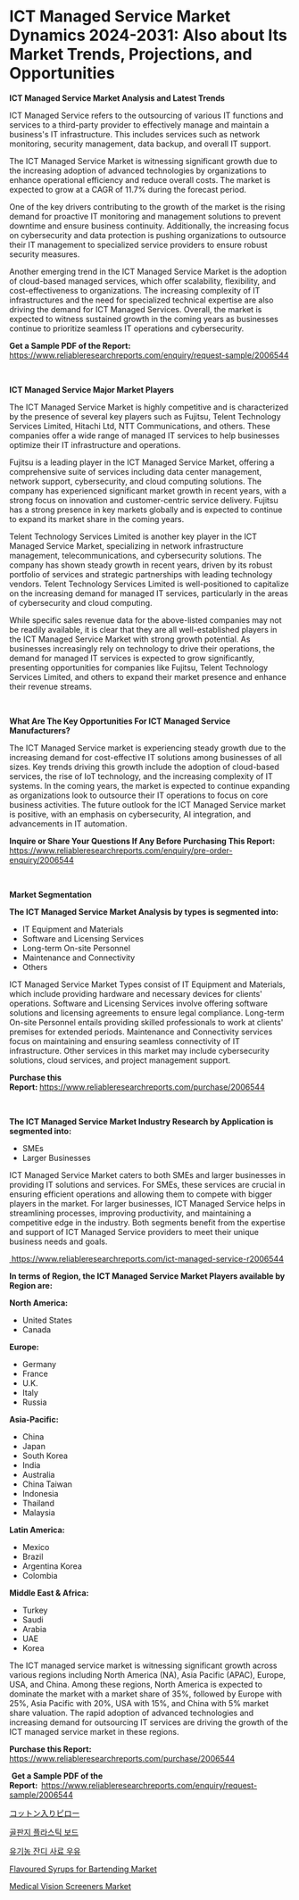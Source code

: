 <p><h1>ICT Managed Service Market Dynamics 2024-2031: Also about Its Market Trends, Projections, and Opportunities</h1></p><p><strong>ICT Managed Service Market Analysis and Latest Trends</strong></p>
<p><p>ICT Managed Service refers to the outsourcing of various IT functions and services to a third-party provider to effectively manage and maintain a business's IT infrastructure. This includes services such as network monitoring, security management, data backup, and overall IT support. </p><p>The ICT Managed Service Market is witnessing significant growth due to the increasing adoption of advanced technologies by organizations to enhance operational efficiency and reduce overall costs. The market is expected to grow at a CAGR of 11.7% during the forecast period. </p><p>One of the key drivers contributing to the growth of the market is the rising demand for proactive IT monitoring and management solutions to prevent downtime and ensure business continuity. Additionally, the increasing focus on cybersecurity and data protection is pushing organizations to outsource their IT management to specialized service providers to ensure robust security measures.</p><p>Another emerging trend in the ICT Managed Service Market is the adoption of cloud-based managed services, which offer scalability, flexibility, and cost-effectiveness to organizations. The increasing complexity of IT infrastructures and the need for specialized technical expertise are also driving the demand for ICT Managed Services. Overall, the market is expected to witness sustained growth in the coming years as businesses continue to prioritize seamless IT operations and cybersecurity.</p></p>
<p><strong>Get a Sample PDF of the Report:&nbsp;</strong> <a href="https://www.reliableresearchreports.com/enquiry/request-sample/2006544">https://www.reliableresearchreports.com/enquiry/request-sample/2006544</a></p>
<p>&nbsp;</p>
<p><strong>ICT Managed Service Major Market Players</strong></p>
<p><p>The ICT Managed Service Market is highly competitive and is characterized by the presence of several key players such as Fujitsu, Telent Technology Services Limited, Hitachi Ltd, NTT Communications, and others. These companies offer a wide range of managed IT services to help businesses optimize their IT infrastructure and operations.</p><p>Fujitsu is a leading player in the ICT Managed Service Market, offering a comprehensive suite of services including data center management, network support, cybersecurity, and cloud computing solutions. The company has experienced significant market growth in recent years, with a strong focus on innovation and customer-centric service delivery. Fujitsu has a strong presence in key markets globally and is expected to continue to expand its market share in the coming years.</p><p>Telent Technology Services Limited is another key player in the ICT Managed Service Market, specializing in network infrastructure management, telecommunications, and cybersecurity solutions. The company has shown steady growth in recent years, driven by its robust portfolio of services and strategic partnerships with leading technology vendors. Telent Technology Services Limited is well-positioned to capitalize on the increasing demand for managed IT services, particularly in the areas of cybersecurity and cloud computing.</p><p>While specific sales revenue data for the above-listed companies may not be readily available, it is clear that they are all well-established players in the ICT Managed Service Market with strong growth potential. As businesses increasingly rely on technology to drive their operations, the demand for managed IT services is expected to grow significantly, presenting opportunities for companies like Fujitsu, Telent Technology Services Limited, and others to expand their market presence and enhance their revenue streams.</p></p>
<p>&nbsp;</p>
<p><strong>What Are The Key Opportunities For ICT Managed Service Manufacturers?</strong></p>
<p><p>The ICT Managed Service market is experiencing steady growth due to the increasing demand for cost-effective IT solutions among businesses of all sizes. Key trends driving this growth include the adoption of cloud-based services, the rise of IoT technology, and the increasing complexity of IT systems. In the coming years, the market is expected to continue expanding as organizations look to outsource their IT operations to focus on core business activities. The future outlook for the ICT Managed Service market is positive, with an emphasis on cybersecurity, AI integration, and advancements in IT automation.</p></p>
<p><strong>Inquire or Share Your Questions If Any Before Purchasing This Report:</strong> <a href="https://www.reliableresearchreports.com/enquiry/pre-order-enquiry/2006544">https://www.reliableresearchreports.com/enquiry/pre-order-enquiry/2006544</a></p>
<p>&nbsp;</p>
<p><strong>Market Segmentation</strong></p>
<p><strong>The ICT Managed Service Market Analysis by types is segmented into:</strong></p>
<p><ul><li>IT Equipment and Materials</li><li>Software and Licensing Services</li><li>Long-term On-site Personnel</li><li>Maintenance and Connectivity</li><li>Others</li></ul></p>
<p><p>ICT Managed Service Market Types consist of IT Equipment and Materials, which include providing hardware and necessary devices for clients' operations. Software and Licensing Services involve offering software solutions and licensing agreements to ensure legal compliance. Long-term On-site Personnel entails providing skilled professionals to work at clients' premises for extended periods. Maintenance and Connectivity services focus on maintaining and ensuring seamless connectivity of IT infrastructure. Other services in this market may include cybersecurity solutions, cloud services, and project management support.</p></p>
<p><strong>Purchase this Report:&nbsp;</strong><a href="https://www.reliableresearchreports.com/purchase/2006544">https://www.reliableresearchreports.com/purchase/2006544</a></p>
<p>&nbsp;</p>
<p><strong>The ICT Managed Service Market Industry Research by Application is segmented into:</strong></p>
<p><ul><li>SMEs</li><li>Larger Businesses</li></ul></p>
<p><p>ICT Managed Service Market caters to both SMEs and larger businesses in providing IT solutions and services. For SMEs, these services are crucial in ensuring efficient operations and allowing them to compete with bigger players in the market. For larger businesses, ICT Managed Service helps in streamlining processes, improving productivity, and maintaining a competitive edge in the industry. Both segments benefit from the expertise and support of ICT Managed Service providers to meet their unique business needs and goals.</p></p>
<p><a href="https://www.reliableresearchreports.com/ict-managed-service-r2006544">&nbsp;https://www.reliableresearchreports.com/ict-managed-service-r2006544</a></p>
<p><strong>In terms of Region, the ICT Managed Service Market Players available by Region are:</strong></p>
<p>
    <p> <strong> North America: </strong>
        <ul>
            <li>United States</li>
            <li>Canada</li>
        </ul>
        </p> 
    <p> <strong> Europe: </strong>
        <ul>
            <li>Germany</li>
            <li>France</li>
            <li>U.K.</li>
            <li>Italy</li>
            <li>Russia</li>
        </ul>
        </p> 
    <p> <strong> Asia-Pacific: </strong>
        <ul>
            <li>China</li>
            <li>Japan</li>
            <li>South Korea</li>
            <li>India</li>
            <li>Australia</li>
            <li>China Taiwan</li>
            <li>Indonesia</li>
            <li>Thailand</li>
            <li>Malaysia</li>
        </ul>
        </p> 
    <p> <strong> Latin America: </strong>
        <ul>
            <li>Mexico</li>
            <li>Brazil</li>
            <li>Argentina Korea</li>
            <li>Colombia</li>
        </ul>
        </p> 
    <p> <strong> Middle East & Africa: </strong>
        <ul>
            <li>Turkey</li>
            <li>Saudi</li>
            <li>Arabia</li>
            <li>UAE</li>
            <li>Korea</li>
        </ul>
    </p>
    </p>
<p><p>The ICT managed service market is witnessing significant growth across various regions including North America (NA), Asia Pacific (APAC), Europe, USA, and China. Among these regions, North America is expected to dominate the market with a market share of 35%, followed by Europe with 25%, Asia Pacific with 20%, USA with 15%, and China with 5% market share valuation. The rapid adoption of advanced technologies and increasing demand for outsourcing IT services are driving the growth of the ICT managed service market in these regions.</p></p>
<p><strong>Purchase this Report: </strong><a href="https://www.reliableresearchreports.com/purchase/2006544">https://www.reliableresearchreports.com/purchase/2006544</a></p>
<p>&nbsp;<strong>Get a Sample PDF of the Report:&nbsp;&nbsp;</strong><a href="https://www.reliableresearchreports.com/enquiry/request-sample/2006544">https://www.reliableresearchreports.com/enquiry/request-sample/2006544</a></p>
<p><strong></strong></p>
<p><p><a href="https://github.com/ReganWisoky2023/Market-Research-Report-List-1/blob/main/368188132599.md">コットン入りピロー</a></p><p><a href="https://github.com/darrellockm3ytan895656/Market-Research-Report-List-1/blob/main/120189059667.md">골판지 플라스틱 보드</a></p><p><a href="https://medium.com/@royaloeger/%EC%9C%A0%EA%B8%B0%EB%86%8D-%EB%B0%A9%EB%AA%A9-%EC%9A%B0%EC%9C%A0-%EC%8B%9C%EC%9E%A5-%EA%B7%9C%EB%AA%A8-%EC%8B%9C%EC%9E%A5-%EC%A0%84%EB%A7%9D-%EB%B0%8F-%EC%8B%9C%EC%9E%A5-%EC%98%88%EC%B8%A1-2024%EB%85%84%EB%B6%80%ED%84%B0-2031%EB%85%84%EA%B9%8C%EC%A7%80-32fecbf6adf5">유기농 잔디 사료 우유</a></p><p><a href="https://www.linkedin.com/pulse/flavoured-syrups-bartending-market-trends-forecast-competitive-f3trf?trackingId=NnoRKDA1h60PmDtLFEJyNA%3D%3D">Flavoured Syrups for Bartending Market</a></p><p><a href="https://www.linkedin.com/pulse/medical-vision-screeners-market-analysis-its-cagr-segmentation-atmuf?trackingId=Ay2OWI8uFezRZvKAijweBw%3D%3D">Medical Vision Screeners Market</a></p></p>
